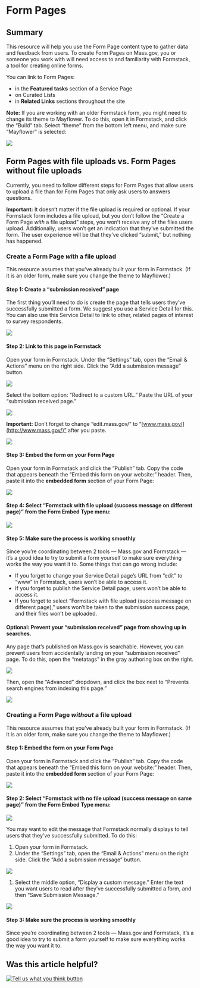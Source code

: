 # Form Pages

## **Summary**

This resource will help you use the Form Page content type to gather data and feedback from users. To create Form Pages on Mass.gov, you or someone you work with will need access to and familiarity with Formstack, a tool for creating online forms.

You can link to Form Pages:

* in the **Featured tasks** section of a Service Page
* on Curated Lists
* in **Related Links** sections throughout the site

**Note:** If you are working with an older Formstack form, you might need to change its theme to Mayflower. To do this, open it in Formstack, and click the “Build” tab. Select “theme” from the bottom left menu, and make sure “Mayflower” is selected:

![](https://cdn-images-1.medium.com/max/800/1*P6nd64f12_oAB6jpVvO2mQ.jpeg)

## Form Pages with file uploads vs. Form Pages without file uploads

Currently, you need to follow different steps for Form Pages that allow users to upload a file than for Form Pages that only ask users to answers questions.

**Important:** It doesn’t matter if the file upload is required or optional. If your Formstack form includes a file upload, but you don’t follow the “Create a Form Page _with_ a file upload” steps, you won’t receive any of the files users upload. Additionally, users won’t get an indication that they’ve submitted the form. The user experience will be that they’ve clicked “submit,” but nothing has happened.

### Create a Form Page _with_ a file upload

This resource assumes that you’ve already built your form in Formstack. \(If it is an older form, make sure you change the theme to Mayflower.\)

#### **Step 1: Create a “submission received” page**

The first thing you’ll need to do is create the page that tells users they’ve successfully submitted a form. We suggest you use a Service Detail for this. You can also use this Service Detail to link to other, related pages of interest to survey respondents.

![](https://cdn-images-1.medium.com/max/800/1*kxO5uiEVsYImeZyetS9u-g.jpeg)

#### **Step 2: Link to this page in Formstack**

Open your form in Formstack. Under the “Settings” tab, open the “Email & Actions” menu on the right side. Click the “Add a submission message” button.

![](https://cdn-images-1.medium.com/max/1000/1*G8UiDT39gtyL4fzPgT1_CA.jpeg)

Select the bottom option: “Redirect to a custom URL.” Paste the URL of your “submission received page.”

![](https://cdn-images-1.medium.com/max/1000/1*KGWnWUTVriI7m8c_omoKjA.jpeg)

**Important:** Don’t forget to change “edit.mass.gov/” to “[www.mass.gov/](http://www.mass.gov/)” after you paste.

![](https://cdn-images-1.medium.com/max/1000/1*x0_ulNICrKwy-t2K6i-c8A.jpeg)

#### **Step 3: Embed the form on your Form Page**

Open your form in Formstack and click the “Publish” tab. Copy the code that appears beneath the “Embed this form on your website:” header. Then, paste it into the **embedded form** section of your Form Page:

![](https://cdn-images-1.medium.com/max/800/1*40ihQHcOBjRuJ8j2HHpxiw.jpeg)

#### **Step 4: Select “Formstack with file upload \(success message on different page\)” from the Form Embed Type menu:**

![](https://cdn-images-1.medium.com/max/1000/1*4sut1bfBxIcTRzXU9iQ0TQ.jpeg)

#### **Step 5: Make sure the process is working smoothly**

Since you’re coordinating between 2 tools — Mass.gov and Formstack — it’s a good idea to try to submit a form yourself to make sure everything works the way you want it to. Some things that can go wrong include:

* If you forget to change your Service Detail page’s URL from “edit” to “www” in Formstack, users won’t be able to access it.
* If you forget to publish the Service Detail page, users won’t be able to access it.
* If you forget to select “Formstack with file upload \(success message on different page\),” users won’t be taken to the submission success page, and their files won’t be uploaded.

#### **Optional: Prevent your “submission received” page from showing up in searches.**

Any page that’s published on Mass.gov is searchable. However, you can prevent users from accidentally landing on your “submission received” page. To do this, open the “metatags” in the gray authoring box on the right.

![](https://cdn-images-1.medium.com/max/800/1*iH5s2U1EtN-FNpD5DvlUUw.jpeg)

Then, open the “Advanced” dropdown, and click the box next to “Prevents search engines from indexing this page.”

![](https://cdn-images-1.medium.com/max/800/1*zLSDeHGeISMRPavt8-gMpw.jpeg)

### Creating a Form Page _without_ a file upload

This resource assumes that you’ve already built your form in Formstack. \(If it is an older form, make sure you change the theme to Mayflower.\)

#### **Step 1: Embed the form on your Form Page**

Open your form in Formstack and click the “Publish” tab. Copy the code that appears beneath the “Embed this form on your website:” header. Then, paste it into the **embedded form** section of your Form Page:

![](https://cdn-images-1.medium.com/max/1000/1*40ihQHcOBjRuJ8j2HHpxiw.jpeg)

#### **Step 2: Select “Formstack with no file upload \(success message on same page\)” from the Form Embed Type menu:**

![](https://cdn-images-1.medium.com/max/1000/1*HWz4ZRPze9lxYJxaZo6d4Q.jpeg)

You may want to edit the message that Formstack normally displays to tell users that they’ve successfully submitted. To do this:

1. Open your form in Formstack.
2. Under the “Settings” tab, open the “Email & Actions” menu on the right side. Click the “Add a submission message” button.

![](https://cdn-images-1.medium.com/max/1000/1*G8UiDT39gtyL4fzPgT1_CA.jpeg)

1. Select the middle option, “Display a custom message.” Enter the text you want users to read after they’ve successfully submitted a form, and then “Save Submission Message.”

![](https://cdn-images-1.medium.com/max/1000/1*3cjUXT0lULKq9d8WKXc43g.jpeg)

#### **Step 3: Make sure the process is working smoothly**

Since you’re coordinating between 2 tools — Mass.gov and Formstack, it’s a good idea to try to submit a form yourself to make sure everything works the way you want it to.

## Was this article helpful?

[![Tell us what you think button](https://blobscdn.gitbook.com/v0/b/gitbook-28427.appspot.com/o/assets%2F-LJ04qJGAHkvdE13BfdG%2F-LSz77NBAwnSNpMPT3df%2F-LSz7xSmyKXltd4avaCt%2FKB%20survey%20button%20POC%202.png?alt=media&token=8d071cab-8b95-48a3-a332-13e3fc8d9f96)](https://massgov.formstack.com/forms/mass_gov_knowledge_base_feedback?article=form-pages)

